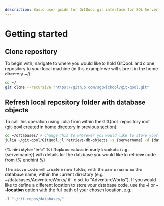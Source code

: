 ```yaml
---
description: Basic user guide for GitQooL git interface for SQL Server code/parameters
---
```


# Getting started

## Clone repository

To begin with, navigate to where you would like to hold GitQooL and clone repository to your local machine \(in this example we will store it in the home directory ~/\):

```bash
cd ~/
git clone --recursive "https://github.com/sgtwickool/git-qool.git"
```

## Refresh local repository folder with database objects

To call this operation using Julia from within the GitQooL repository root \(git-qool created in home directory in previous section\):

```bash
cd ~/databases/ # change this to wherever you would like to store your database scripts
julia ~/git-qool/GitQool.jl retrieve-db-objects -s {servername} -d {database} -u {sql server username} -p {sql server password}
```

{% hint style="info" %}
Replace values in curly brackets \(e.g. {servername}\) with details for the database you would like to retrieve code from
{% endhint %}

The above code will create a new folder, with the same name as the database name, within the current directory \(e.g. ~/databases/AdventureWorks/ if -d set to "AdventureWorks"\). If you would like to define a different location to store your database code, use the **-l** or **--location** option with the full path of your chosen location, e.g.:

```bash
-l "~/git-repos/databases/"
```





